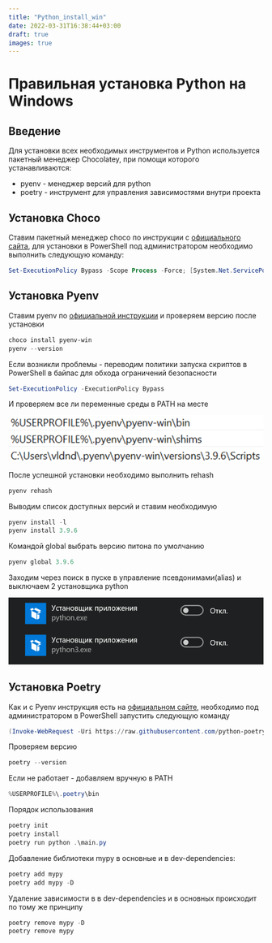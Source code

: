 ```yaml
---
title: "Python_install_win"
date: 2022-03-31T16:38:44+03:00
draft: true
images: true
---
```


# Правильная установка Python на Windows
## **Введение**
Для установки всех необходимых инструментов и Python используется пакетный менеджер Chocolatey, при помощи которого устанавливаются:  
* pyenv - менеджер версий для python
* poetry - инструмент для управления зависимостями внутри проекта   

## **Установка Choco**  
Ставим пакетный менеджер choсo по инструкции с [официального сайта](https://chocolatey.org/install), для установки в PowerShell под администратором необходимо выполнить следующую команду:
``` PowerShell
Set-ExecutionPolicy Bypass -Scope Process -Force; [System.Net.ServicePointManager]::SecurityProtocol = [System.Net.ServicePointManager]::SecurityProtocol -bor 3072; iex ((New-Object System.Net.WebClient).DownloadString('https://community.chocolatey.org/install.ps1'))
```
## **Установка Pyenv**
Ставим pyenv по [официальной инструкции](https://pyenv-win.github.io/pyenv-win/#installation) и проверяем версию после установки

``` PowerShell
choco install pyenv-win
pyenv --version
```

Если возникли проблемы - переводим политики запуска скриптов в PowerShell в байпас для обхода ограничений безопасности

```PowerShell
Set-ExecutionPolicy -ExecutionPolicy Bypass
```

И проверяем все ли переменные среды в PATH на месте 
<p align="center">
  <img src="static/images/pyenv_install.png"
  alt="Проверка переменных среды в PATH">
</p>

После успешной установки необходимо выполнить rehash 

``` PowerShell
pyenv rehash
```
Выводим список доступных версий и ставим необходимую

``` PowerShell
pyenv install -l
pyenv install 3.9.6
```

Командой global выбрать версию питона по умолчанию

``` PowerShell
pyenv global 3.9.6
```

Заходим через поиск в пуске в управление псевдонимами(alias) и выключаем 2 установщика python  

<p align="center">
  <img src="static/images/py_win_install.png"
  alt="alias">
</p>

<!-- ![alias](/imag/py_win_install.png) -->


## **Установка Poetry**
Как и с Pyenv инструкция есть на [официальном сайте](https://python-poetry.org/docs/), необходимо под администратором в PowerShell запустить следующую команду

``` PowerShell
(Invoke-WebRequest -Uri https://raw.githubusercontent.com/python-poetry/poetry/master/get-poetry.py -UseBasicParsing).Content | python -
```

Проверяем версию

``` PowerShell
poetry --version
```

Если не работает - добавляем вручную в PATH

``` PowerShell
%USERPROFILE%\.poetry\bin
```

Порядок использования 

``` PowerShell
poetry init
poetry install
poetry run python .\main.py
```

Добавление библиотеки mypy в основные и в dev-dependencies:

``` PowerShell
poetry add mypy
poetry add mypy -D
```

Удаление зависимости в в dev-dependencies и в основных происходит по тому же принципу

``` PowerShell
poetry remove mypy -D 
poetry remove mypy
```
